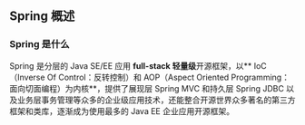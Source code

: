 ## Spring 概述

### Spring 是什么

Spring 是分层的 Java SE/EE 应用 **full-stack 轻量级**开源框架，以** IoC（Inverse Of Control：反转控制）和 AOP（Aspect Oriented Programming：面向切面编程）为内核**，提供了展现层 Spring MVC 和持久层 Spring JDBC 以及业务层事务管理等众多的企业级应用技术，还能整合开源世界众多著名的第三方框架和类库，逐渐成为使用最多的 Java EE 企业应用开源框架。